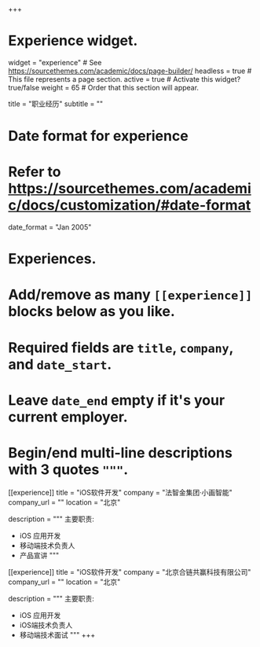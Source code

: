 +++
# Experience widget.
widget = "experience"  # See https://sourcethemes.com/academic/docs/page-builder/
headless = true  # This file represents a page section.
active = true  # Activate this widget? true/false
weight = 65  # Order that this section will appear.

title = "职业经历"
subtitle = ""

# Date format for experience
#   Refer to https://sourcethemes.com/academic/docs/customization/#date-format
date_format = "Jan 2005"

# Experiences.
#   Add/remove as many `[[experience]]` blocks below as you like.
#   Required fields are `title`, `company`, and `date_start`.
#   Leave `date_end` empty if it's your current employer.
#   Begin/end multi-line descriptions with 3 quotes `"""`.
[[experience]]
  title = "iOS软件开发"
  company = "法智金集团·小画智能"
  company_url = ""
  location = "北京"
  <!-- date_start = "2017-11-03T12:00:00Z" -->
  <!-- date_end = "" -->
  description = """
  主要职责:
  
  * iOS 应用开发
  * 移动端技术负责人
  * 产品宣讲
  """

[[experience]]
  title = "iOS软件开发"
  company = "北京合链共赢科技有限公司"
  company_url = ""
  location = "北京"
  <!-- date_start = "2016-07-07T12:00:00Z" -->
  <!-- date_end = "2017-10-31T12:00:00Z" -->
  description = """
  主要职责:

  * iOS 应用开发
  * iOS端技术负责人
  * 移动端技术面试
  """
+++
